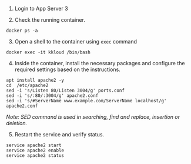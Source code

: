 1. Login to App Server 3

2. Check the running container.
```
docker ps -a
```

3. Open a shell to the container using `exec` command
```
docker exec -it kkloud /bin/bash
```

4. Inside the container, install the necessary packages and configure the required settings based on the instructions.
```
apt install apache2 -y
cd  /etc/apache2
sed -i 's/Listen 80/Listen 3004/g' ports.conf
sed -i 's/:80/:3004/g' apache2.conf
sed -i 's/#ServerName www.example.com/ServerName localhost/g' apache2.conf
```

*Note: SED command is used in searching, find and replace, insertion or deletion.* 

5. Restart the service and verify status.
```
service apache2 start
service apache2 enable
service apache2 status
```